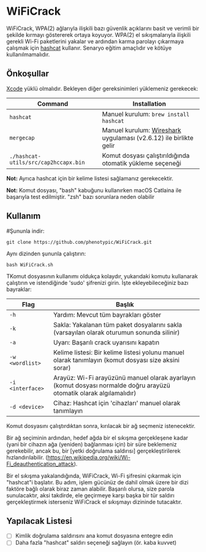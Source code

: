 # WiFiCrack

WiFiCrack, WPA(2) ağlarıyla ilişkili bazı güvenlik açıklarını basit ve verimli bir şekilde kırmayı göstererek ortaya koyuyor. WPA(2) el sıkışmalarıyla ilişkili gerekli Wi-Fi paketlerini yakalar ve ardından karma parolayı çıkarmaya çalışmak için [hashcat](https://github.com/hashcat/hashcat) kullanır. Senaryo eğitim amaçlıdır ve kötüye kullanılmamalıdır.


## Önkoşullar

[Xcode](https://itunes.apple.com/us/app/xcode/id497799835?l=tr&mt=12) yüklü olmalıdır. Bekleyen diğer gereksinimleri yüklemeniz gerekecek:

| Command | Installation |
| --- | --- |
| `hashcat` | Manuel kurulum: `brew install hashcat`| komutunu çalıştırarak [brew](https://brew.sh) aracılığıyla yükleyin.
| `mergecap` | Manuel kurulum: [Wireshark](https://www.wireshark.org) uygulaması (v2.6.12) ile birlikte gelir |
| `./hashcat-utils/src/cap2hccapx.bin` | Komut dosyası çalıştırıldığında otomatik yükleme seçeneği |

**Not:** Ayrıca hashcat için bir kelime listesi sağlamanız gerekecektir.

**Not:** Komut dosyası, "bash" kabuğunu kullanırken macOS Catlaina ile başarıyla test edilmiştir. "zsh" bazı sorunlara neden olabilir

## Kullanım

#Şununla indir:
```
git clone https://github.com/phenotypic/WiFiCrack.git
```

Aynı dizinden şununla çalıştırın:
```
bash WiFiCrack.sh
```

TKomut dosyasının kullanımı oldukça kolaydır, yukarıdaki komutu kullanarak çalıştırın ve istendiğinde 'sudo' şifrenizi girin. İşte ekleyebileceğiniz bazı bayraklar:

| Flag | Başlık |
| --- | --- |
| `-h` | Yardım: Mevcut tüm bayrakları göster |
| `-k` | Sakla: Yakalanan tüm paket dosyalarını sakla (varsayılan olarak oturumun sonunda silinir) |
| `-a` | Uyarı: Başarılı crack uyarısını kapatın |
| `-w <wordlist>` | Kelime listesi: Bir kelime listesi yolunu manuel olarak tanımlayın (komut dosyası size aksini sorar) |
| `-i <interface>` | Arayüz: Wi-Fi arayüzünü manuel olarak ayarlayın (komut dosyası normalde doğru arayüzü otomatik olarak algılamalıdır) |
| `-d <device>` | Cihaz: Hashcat için 'cihazları' manuel olarak tanımlayın |

Komut dosyasını çalıştırdıktan sonra, kırılacak bir ağ seçmeniz istenecektir.

Bir ağ seçiminin ardından, hedef ağda bir el sıkışma gerçekleşene kadar (yani bir cihazın ağa (yeniden) bağlanması için) bir süre beklemeniz gerekebilir, ancak bu, bir [yetki doğrulama saldırısı] gerçekleştirilerek hızlandırılabilir. (https://en.wikipedia.org/wiki/Wi-Fi_deauthentication_attack).

Bir el sıkışma yakalandığında, WiFiCrack, Wi-Fi şifresini çıkarmak için "hashcat"i başlatır. Bu adım, işlem gücünüz de dahil olmak üzere bir dizi faktöre bağlı olarak biraz zaman alabilir. Başarılı olursa, size parola sunulacaktır, aksi takdirde, ele geçirmeye karşı başka bir tür saldırı gerçekleştirmek isterseniz WiFiCrack el sıkışmayı dizininde tutacaktır.

## Yapılacak Listesi

- [ ] Kimlik doğrulama saldırısını ana komut dosyasına entegre edin
- [ ] Daha fazla "hashcat" saldırı seçeneği sağlayın (ör. kaba kuvvet)
